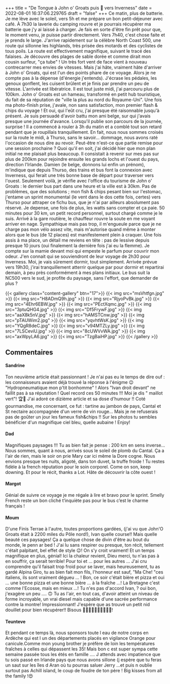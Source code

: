 +++
title = "De Tongue à John o' Groats puis 🚌 vers Inverness"
date = 2022-08-01 16:37:06.229765
draft = "false"
+++
Ce matin, plus de batterie. Je me lève avec le soleil, vers 5h et me prépare un bon petit-déjeuner avec café. À 7h30 la laverie du camping rouvre et je pourrais récupérer ma batterie que j'y ai laissé à charger. Je fais en sorte d'être fin prêt pour que, le moment venu, je puisse partir directement. Vers 7h40, c'est chose faite et je prends le large. J'arrive rapidement sur la célèbre North Coast 500, une route qui sillonne les highlands, très prisée des motards et des cyclistes de tous poils. La route est effectivement magnifique, suivant le tracé des falaises. Je découvre des plages de sable dorée et comme dirait mon cousin surfeur, "ça tube" ! Un très fort vent de face vient à nouveau contrecarrer mes envies de vitesses. Mais j'ai hâte, vraiment hâte d'arriver à John o' Groats, qui est l'un des points phare de ce voyage. Alors je ne compte pas à la dépense (d'énergie  j'entends). J'écrase les pédales, les genoux gonflent, les cuisent brûlent et je finis par prendre un peu de vitesse. L'arrivée est libératrice. Il est tout juste midi, j'ai parcouru plus de 100km. John o' Groats est un hameau, transformé en petit hub touristique, du fait de sa réputation de "ville la plus au nord du Royaume-Uni". Une fois ma photo-finish prise, j'avale, non sans satisfaction, mon premier flash & chips du voyage ! Et oui, qui l'eût cru, j'ai presque été raisonnable jusqu'à présent. Je suis persuadé d'avoir battu mon ami belge, sur qui j'avais presque une journée d'avance. Lorsqu'il publie son parcours de la journée, surprise ! Il a commencé à rouler à 3h du matin et a comblé tout son retard pendant que je roupillais tranquillement. En fait, nous nous sommes croisés sur la route le midi, à Thurso, sans le savoir... dommage, nous avons raté l'occasion de nous dire au revoir. Peut-être n'est-ce que partie remise pour une session prochaine ? Quoi qu'il en soit, j'ai décidé hier que mon plan initial ne me plaisait plus beaucoup. Il consistait à revenir sur mes pas sur plus de 200km pour rejoindre ensuite les grands lochs et l'ouest du pays, direction l'Irlande. Damien (le belge, donnons lui enfin un prénom), m'indique que depuis Thurso, des trains et bus font la connexion avec Inverness, qui ferait une très bonne base de départ pour traverser vers l'ouest. Seulement voilà, je vérifie avec l'office du tourisme de John o' Groats : le dernier bus part dans une heure et la ville est à 30km. Pas de problèmes, que des solutions ; mon fish & chips pesant bien sur l'estomac, j'entame un sprint monumental (le vent dans le dos cette fois, certes) vers Thurso pour attraper ce fichu bus, que je n'ai par ailleurs absolument pas réservé. Je depense, une fois de plus, les watts sans compter et ça paie. 50 minutes pour 30 km, un petit record personnel, surtout chargé comme je le suis. Arrivé à la gare routière, le chauffeur rouvre la soute en me voyant arriver en nage. Sympathique mais pas trop, il m'engueule parce que je ne charge pas mon vélo assez vite, mais m'autorise quand même à monter alors que le bus (de 12 places) est manifestement plein à craquer. Une fois assis à ma place, un détail me reviens en tête : pas de lessive depuis presque 10 jours (oui finalement la dernière fois j'ai eu la flemme). Je compte sur la mamie devant moi qui empeste le parfum pour couvrir mon odeur. J'en connait qui se souviendront de leur voyage de 2h30 pour Inverness. Moi, je vais sûrement dormir, tout simplement. Arrivée prévue vers 19h30, j'irai tranquillement atterrir quelque par pour dormir et repartirai demain, à peu près conformément à mes plans initiaux. Le bus suit la NC500 vers le sud, je profite du paysage, sans l'effort, que demander de plus ?

{{< gallery class="content-gallery" btn="17">}}
{{< img src="msVhtfgn.jpg" >}}
{{< img src="H8ADmQ9h.jpg" >}}
{{< img src="RjyoPvBk.jpg" >}}
{{< img src="4Ehr6EBW.jpg" >}}
{{< img src="PEctXqmc.jpg" >}}
{{< img src="3ptuQHG4.jpg" >}}
{{< img src="Df5FrywF.jpg" >}}
{{< img src="aaX8k5nV.jpg" >}}
{{< img src="hAMSTCnw.jpg" >}}
{{< img src="pTAUWim2.jpg" >}}
{{< img src="yqvhtWsK.jpg" >}}
{{< img src="YQgR8deC.jpg" >}}
{{< img src="v94MTZLy.jpg" >}}
{{< img src="7LSCeviU.jpg" >}}
{{< img src="8cUWVvWA.jpg" >}}
{{< img src="axWpyLA6.jpg" >}}
{{< img src="TzgBaiHP.jpg" >}}
{{< /gallery >}}

## Commentaires
#### Sandrine
Ton neuvième article était passionnant ! Je n'ai pas eu le temps de dire ouf : les connaisseurs avaient déjà trouvé la réponse à l'énigme 😉  "Hydropneumatique mon p'tit bonhomme" !
Alors "Ivan droit devant" ne faillit pas à sa réputation ! Quel record ces 50 minutes !!! Moi je dis " maillot vert"! 🏆🎊
J'ai adoré ce dizième article et sa dose d'humour !! 
Coté gourmandise, me concernant, ce fut : tartine au jambon de pays, Cantal et St nectaire accompagnée d'un verre de vin rouge...
Mais je ne refuserais pas de goûter un jour les fameux fish&chips !!
Sur les photos tu sembles bénéficier d'un magnifique ciel bleu, quelle aubaine !
Enjoy!
#### Dad
Magnifiques paysages !!!
Tu as bien fait je pense : 200 km en sens inverse...
Nous sommes, quant à nous, arrivés sous le soleil de plomb du Cantal. Ça a l'air de rien, mais le soir on prie Mary car ici même la Dore cogne.
Nous envions presque tes nuits, aligoté, dans ton duvet, la truffe froide !
Tu restes fidèle à la french réputation pour le soin corporel.
Come on son, keep downing. Et pour le récit, thanks a Lot.
Hâte de découvrir la côte ouest !
#### Margot
Génial de suivre ce voyage je me régale à lire  et bravo pour le sprint. Smelly French reste un bon cliché t’inquiète pas pour le bus c’est le charme français !
#### Moum
D'une Finis Terrae à l'autre, toutes proportions gardées, (j'ai vu que John'O Groats était à 2200 miles du Pôle nord!), Ivan quelle course!! Mais quelle beauté ces paysages! Ça a quelque chose de divin d'être au bout du monde, le penn ar bed ! J'ai lu sans respirer ou presque, ton récit, tellement c'était palpitant, bel effet de style 😉! On s'y croit vraiment! Et un temps magnifique en plus, génial! Ici la chaleur revient, Dieu merci, tu n'as pas à en souffrir, ça serait terrible! Pour toi et ... pour les autres ... J'ai cru comprendre qu'il faisait trop froid pour se laver, mais heureusement, tu as gardé Alpina Giro, tu as bien fait mon fils, l'honneur est sauf, "Ma Che! "ces italiens, ils sont vraiment dégueu ... ! 
Bon, ce soir c'était bière et pizza et oui ... une bonne pizza et une bonne bière ... à la fraîche ...! La Bretagne c'est comme l'Ecosse,  mais en mieux ...! Tu n'es pas d'accord Ivan, ? 
oui bon, j'exagère un peu .... 🙃
Tu as l'air, en tout cas, d'avoir atteint un niveau de forme incroyable, un vrai diesel  mais capable d'une sacrée performance contre la montre! Impressionnant!
J'espère que as trouvé un petit nid douillet pour bien récupérer!!
Bisous 🐑🐑🐑🐑🐑🐑🐑🐑🐑😘!
#### Teunteve
Et pendant ce temps là, nous sponsors toute l eau de notre corps en Ardèche qui est l un des départements placés en vigilance Orange pour canicule.Comme mon young brother je préfère de loin les températures fraîches à celles qui dépassent  les 35! Mais bon c est super sympa cette semaine passée tous les étés en famille ....
J attends avec impatience que tu sois passé en Irlande pays que nous avons sillone (j espère que tu feras un saut sur les îles d Aran où tu pourras saluer Jerry ...et puis n oublie surtout pas Achill island, le coup de foudre de ton père !
Big kisses from all the family !😍
